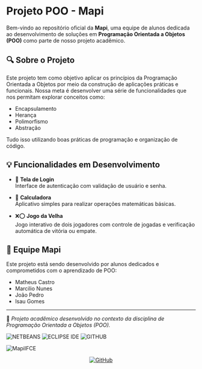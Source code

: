 # Projeto POO - Mapi

Bem-vindo ao repositório oficial da **Mapi**, uma equipe de alunos dedicada ao desenvolvimento de soluções em **Programação Orientada a Objetos (POO)** como parte de nosso projeto acadêmico.

## 🔍 Sobre o Projeto

Este projeto tem como objetivo aplicar os princípios da Programação Orientada a Objetos por meio da construção de aplicações práticas e funcionais. Nossa meta é desenvolver uma série de funcionalidades que nos permitam explorar conceitos como:

- Encapsulamento
- Herança
- Polimorfismo
- Abstração

Tudo isso utilizando boas práticas de programação e organização de código.

## 💡 Funcionalidades em Desenvolvimento

- 🔐 **Tela de Login**  
  Interface de autenticação com validação de usuário e senha.

- 🧮 **Calculadora**  
  Aplicativo simples para realizar operações matemáticas básicas.

- ❌⭕ **Jogo da Velha**  
  Jogo interativo de dois jogadores com controle de jogadas e verificação automática de vitória ou empate.

## 👥 Equipe Mapi

Este projeto está sendo desenvolvido por alunos dedicados e comprometidos com o aprendizado de POO:

- Matheus Castro  
- Marcilio Nunes  
- João Pedro  
- Isau Gomes

---

📌 *Projeto acadêmico desenvolvido no contexto da disciplina de Programação Orientada a Objetos (POO).*


![NETBEANS](https://img.shields.io/badge/Apache%20NetBeans%20IDE-1B6AC6.svg?style=for-the-badge&logo=Apache-NetBeans-IDE&logoColor=white)
![ECLIPSE IDE](https://img.shields.io/badge/Eclipse%20IDE-2C2255.svg?style=for-the-badge&logo=Eclipse-IDE&logoColor=white)
![GITHUB](https://img.shields.io/badge/GitHub-181717.svg?style=for-the-badge&logo=GitHub&logoColor=white)


<p align="center">
  <div class="imgMapi">
    <img src="https://github.com/user-attachments/assets/9904bd3f-4a6a-4c1d-bc42-56491ccd1a40" alt="MapiIFCE">
  </div>
</p>

<p align="center">
  <a href="https://github.com/SeuUsuario/SeuRepositorio" target="_blank">
    <img src="https://img.shields.io/badge/GitHub-Visit%20Profile-black?logo=github" alt="GitHub">
  </a>
</p>
